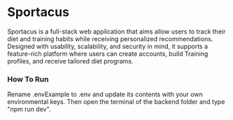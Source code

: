 # Sportacus

Sportacus is a full-stack web application that aims allow users to track their diet and training habits while receiving personalized recommendations. Designed with usability, scalability, and security in mind, it supports a feature-rich platform where users can create accounts, build Training profiles, and receive tailored diet programs.

### How To Run
Rename .envExample to .env and update its contents with your own environmental keys. Then open the terminal of the backend folder and type "npm run dev".
